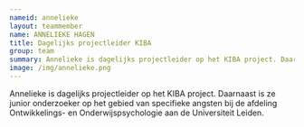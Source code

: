 ```yaml
---
nameid: annelieke
layout: teammember
name: ANNELIEKE HAGEN
title: Dagelijks projectleider KIBA
group: team
summary: Annelieke is dagelijks projectleider op het KIBA project. Daarnaast is ze junior onderzoeker op het gebied van specifieke angsten bij de afdeling Ontwikkelings- en Onderwijspsychologie aan de Universiteit Leiden.
image: /img/annelieke.png
---
```


Annelieke is dagelijks projectleider op het KIBA project. Daarnaast is ze junior onderzoeker op het gebied van specifieke angsten bij de afdeling Ontwikkelings- en Onderwijspsychologie aan de Universiteit Leiden.

